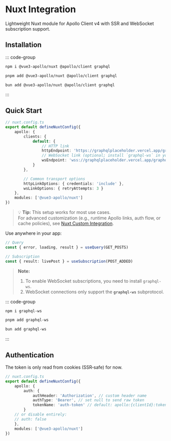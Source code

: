 # Nuxt Integration

Lightweight Nuxt module for Apollo Client v4 with SSR and WebSocket subscription support.

## Installation

::: code-group

```bash [npm]
npm i @vue3-apollo/nuxt @apollo/client graphql
```

```bash [pnpm]
pnpm add @vue3-apollo/nuxt @apollo/client graphql
```

```bash [bun]
bun add @vue3-apollo/nuxt @apollo/client graphql
```

:::

## Quick Start

```ts
// nuxt.config.ts
export default defineNuxtConfig({
    apollo: {
        clients: {
            default: {
                // HTTP link
                httpEndpoint: 'https://graphqlplaceholder.vercel.app/graphql',
                // WebSocket link (optional; install `graphql-ws` in your project)
                wsEndpoint: 'wss://graphqlplaceholder.vercel.app/graphql'
            }
        },

        // Common transport options
        httpLinkOptions: { credentials: 'include' },
        wsLinkOptions: { retryAttempts: 3 }
    },
    modules: ['@vue3-apollo/nuxt']
})
```

> 💡 **Tip:** This setup works for most use cases.  
> For advanced customization (e.g., runtime Apollo links, auth flow, or cache policies), see [Nuxt Custom Integration](/advance/nuxt-custom-integration).

Use anywhere in your app:

```ts
// Query
const { error, loading, result } = useQuery(GET_POSTS)

// Subscription
const { result: livePost } = useSubscription(POST_ADDED)
```

> **Note:**
> 1. To enable WebSocket subscriptions, you need to install `graphql-ws`.
> 2. WebSocket connections only support the **`graphql-ws`** subprotocol.

::: code-group

```bash [npm]
npm i graphql-ws
```

```bash [pnpm]
pnpm add graphql-ws
```

```bash [bun]
bun add graphql-ws
```

:::

## Authentication

The token is only read from cookies (SSR‑safe) for now.

```ts
// nuxt.config.ts
export default defineNuxtConfig({
    apollo: {
        auth: {
            authHeader: 'Authorization', // custom header name
            authType: 'Bearer', // set null to send raw token
            tokenName: 'auth-token' // default: apollo:{clientId}:token
        }
    // or disable entirely:
    // auth: false
    },
    modules: ['@vue3-apollo/nuxt']
})
```
